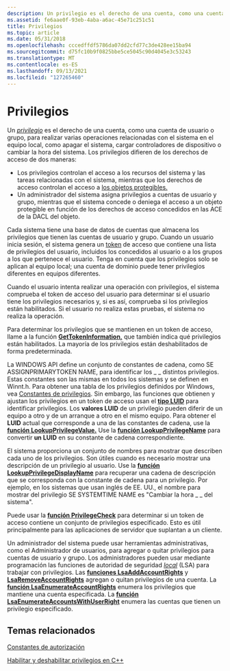 ```yaml
---
description: Un privilegio es el derecho de una cuenta, como una cuenta de usuario o grupo, para realizar varias operaciones relacionadas con el sistema en el equipo local, como apagar el sistema, cargar controladores de dispositivo o cambiar la hora del sistema.
ms.assetid: fe6aae0f-93eb-4aba-a6ac-45e71c251c51
title: Privilegios
ms.topic: article
ms.date: 05/31/2018
ms.openlocfilehash: cccedffdf5786da07dd2cfd77c3de428ee15ba94
ms.sourcegitcommit: d75fc10b9f0825bbe5ce5045c90d4045e3c53243
ms.translationtype: MT
ms.contentlocale: es-ES
ms.lasthandoff: 09/13/2021
ms.locfileid: "127265460"
---
```

# <a name="privileges"></a>Privilegios

Un [*privilegio*](/windows/desktop/SecGloss/p-gly) es el derecho de una cuenta, como una cuenta de usuario o grupo, para realizar varias operaciones relacionadas con el sistema en el equipo local, como apagar el sistema, cargar controladores de dispositivo o cambiar la hora del sistema. Los privilegios difieren de los derechos de acceso de dos maneras:

-   Los privilegios controlan el acceso a los recursos del sistema y las tareas relacionadas con el sistema, mientras que los derechos de acceso controlan el acceso a [los objetos protegibles.](securable-objects.md)
-   Un administrador del sistema asigna privilegios a cuentas de usuario y grupo, mientras que el sistema concede o deniega el acceso a un objeto protegible en función de los derechos de acceso concedidos en las ACE de la DACL del objeto.

Cada sistema tiene una base de datos de cuentas que almacena los privilegios que tienen las cuentas de usuario y grupo. Cuando un usuario inicia sesión, el sistema genera un [token](access-tokens.md) de acceso que contiene una lista de privilegios del usuario, incluidos los concedidos al usuario o a los grupos a los que pertenece el usuario. Tenga en cuenta que los privilegios solo se aplican al equipo local; una cuenta de dominio puede tener privilegios diferentes en equipos diferentes.

Cuando el usuario intenta realizar una operación con privilegios, el sistema comprueba el token de acceso del usuario para determinar si el usuario tiene los privilegios necesarios y, si es así, comprueba si los privilegios están habilitados. Si el usuario no realiza estas pruebas, el sistema no realiza la operación.

Para determinar los privilegios que se mantienen en un token de acceso, llame a la función [**GetTokenInformation,**](/windows/win32/api/securitybaseapi/nf-securitybaseapi-gettokeninformation) que también indica qué privilegios están habilitados. La mayoría de los privilegios están deshabilitados de forma predeterminada.

La WINDOWS API define un conjunto de constantes de cadena, como SE ASSIGNPRIMARYTOKEN NAME, para identificar los \_ \_ distintos privilegios. Estas constantes son las mismas en todos los sistemas y se definen en Winnt.h. Para obtener una tabla de los privilegios definidos por Windows, vea [Constantes de privilegios](authorization-constants.md). Sin embargo, las funciones que obtienen y ajustan los privilegios en un token de acceso usan el [**tipo LUID**](/windows/desktop/api/Winnt/ns-winnt-luid) para identificar privilegios. Los **valores LUID** de un privilegio pueden diferir de un equipo a otro y de un arranque a otro en el mismo equipo. Para obtener el **LUID** actual que corresponde a una de las constantes de cadena, use la [**función LookupPrivilegeValue.**](/windows/desktop/api/Winbase/nf-winbase-lookupprivilegevaluea) Use la [**función LookupPrivilegeName**](/windows/desktop/api/Winbase/nf-winbase-lookupprivilegenamea) para convertir **un LUID** en su constante de cadena correspondiente.

El sistema proporciona un conjunto de nombres para mostrar que describen cada uno de los privilegios. Son útiles cuando es necesario mostrar una descripción de un privilegio al usuario. Use la [**función LookupPrivilegeDisplayName**](/windows/desktop/api/Winbase/nf-winbase-lookupprivilegedisplaynamea) para recuperar una cadena de descripción que se corresponda con la constante de cadena para un privilegio. Por ejemplo, en los sistemas que usan inglés de EE. UU., el nombre para mostrar del privilegio SE SYSTEMTIME NAME es "Cambiar la hora \_ \_ del sistema".

Puede usar la [**función PrivilegeCheck**](/windows/win32/api/securitybaseapi/nf-securitybaseapi-privilegecheck) para determinar si un token de acceso contiene un conjunto de privilegios especificado. Esto es útil principalmente para las aplicaciones de servidor que suplantan a un cliente.

Un administrador del sistema puede usar herramientas administrativas, como el Administrador de usuarios, para agregar o quitar privilegios para cuentas de usuario y grupo. Los administradores pueden usar mediante programación las funciones de autoridad de seguridad [*local*](/windows/desktop/SecGloss/l-gly) (LSA) para trabajar con privilegios. Las [**funciones LsaAddAccountRights**](/windows/desktop/api/ntsecapi/nf-ntsecapi-lsaaddaccountrights) y [**LsaRemoveAccountRights**](/windows/desktop/api/ntsecapi/nf-ntsecapi-lsaremoveaccountrights) agregan o quitan privilegios de una cuenta. La [**función LsaEnumerateAccountRights**](/windows/desktop/api/ntsecapi/nf-ntsecapi-lsaenumerateaccountrights) enumera los privilegios que mantiene una cuenta especificada. La [**función LsaEnumerateAccountsWithUserRight**](/windows/desktop/api/ntsecapi/nf-ntsecapi-lsaenumerateaccountswithuserright) enumera las cuentas que tienen un privilegio especificado.

## <a name="related-topics"></a>Temas relacionados

<dl> <dt>

[Constantes de autorización](authorization-constants.md)
</dt> <dt>

[Habilitar y deshabilitar privilegios en C++](enabling-and-disabling-privileges-in-c--.md)
</dt> </dl>

 

 

